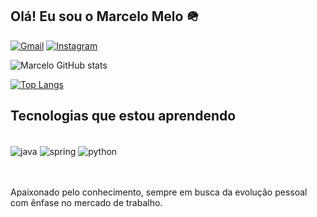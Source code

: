 ## Olá! Eu sou o Marcelo Melo 🪖

<div>
  
[![Gmail](https://img.shields.io/badge/Gmail-D14836?style=for-the-badge&logo=gmail&logoColor=white)](mailto:marcelovmelo201@gmail.com)
  [![Instagram](https://img.shields.io/badge/Instagram-E4405F?style=for-the-badge&logo=instagram&logoColor=white)](https://www.instagram.com/vxmxr1/)

</div>

![Marcelo GitHub stats](https://github-readme-stats.vercel.app/api?username=MarceloMelo201&show_icons=true&theme=dracula)

[![Top Langs](https://github-readme-stats.vercel.app/api/top-langs/?username=MarceloMelo201&layout=pie)](https://github.com/MarceloMelo201/github-readme-stats) 

## Tecnologias que estou aprendendo 

<div style="display: inline_block"><br/>
<img align="center" alt="java" src="https://img.shields.io/badge/Java-ED8B00?style=for-the-badge&logo=openjdk&logoColor=white">
<img align="center" alt="spring" src="https://img.shields.io/badge/Spring-6DB33F?style=for-the-badge&logo=spring&logoColor=white">
<img align="center" alt="python" src="https://img.shields.io/badge/Python-3776AB?style=for-the-badge&logo=python&logoColor=white">

</div>
<br><br>

Apaixonado pelo conhecimento, sempre em busca da evolução pessoal com ênfase no mercado de trabalho. 



